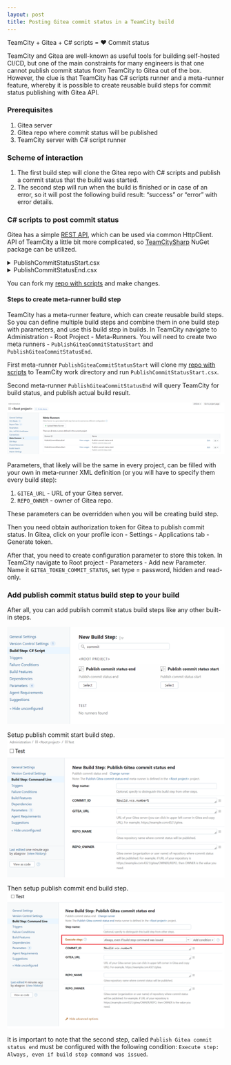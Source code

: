 ```yaml
---
layout: post
title: Posting Gitea commit status in a TeamCity build
---
```


TeamCity + Gitea + C# scripts = ❤️ Commit status

TeamCity and Gitea are well-known as useful tools for building self-hosted CI/CD, but one of the main constraints for many engineers is that one cannot publish commit status from TeamCity to Gitea out of the box. However, the clue is that TeamCity has C# scripts runner and a meta-runner feature, whereby it is possible to create reusable build steps for commit status publishing with Gitea API. 

### Prerequisites

1. Gitea server
2. Gitea repo where commit status will be published
3. TeamCity server with C# script runner

### Scheme of interaction
1. The first build step will clone the Gitea repo with C# scripts and publish a commit status that the build was started.
2. The second step will run when the build is finished or in case of an error, so it will post the following build result: “success” or “error” with error details.

### C# scripts to post commit status 
Gitea has a simple [REST API](https://try.gitea.io/api/swagger#/repository/repoCreateStatus), which can be used via common HttpClient. API of TeamCity a little bit more complicated, so [TeamCitySharp](https://github.com/mavezeau/TeamCitySharp) NuGet package can be utilized.

<details>
<summary>PublishCommitStatusStart.csx</summary>
<script src="https://gist.github.com/abagrov/142e036bfaa900ce5d48b52a56261832.js"></script>
</details>

<details>
<summary>PublishCommitStatusEnd.csx</summary>
<script src="https://gist.github.com/abagrov/0ac4c46e5e12aea0b455bb1c85fa5c62.js"></script>
</details>

You can fork my [repo with scripts](https://github.com/abagrov/TeamCityGiteaCommitStatus) and make changes.

#### Steps to create meta-runner build step

TeamCity has a meta-runner feature, which can create reusable build steps. So you can define multiple build steps and combine them in one build step with parameters, and use this build step in builds. In TeamCity navigate to Administration - Root Project - Meta-Runners.
You will need to create two meta runners - `PublishGiteaCommitStatusStart` and `PublishGiteaCommitStatusEnd`. 

First meta-runner `PublishGiteaCommitStatusStart` will clone my [repo with scripts](https://github.com/abagrov/TeamCityGiteaCommitStatus) to TeamCity work directory and run `PublishCommitStatusStart.csx`.

Second meta-runner `PublishGiteaCommitStatusEnd` will query TeamCity for build status, and publish actual build result. 

![Added two meta-runner](/images/teamcity-gitea-commit-status/metarunners.png)
<script src="https://gist.github.com/abagrov/d1cdb8ef6c6fc0b242a0e6ecc7f36829.js"></script>
<script src="https://gist.github.com/abagrov/e86f19c9a3e3dab88b10498466cb6c4f.js"></script>

Parameters, that likely will be the same in every project, can be filled with your own in meta-runner XML definition (or you will have to specify them every build step):
1. `GITEA_URL` - URL of your Gitea server.
2. `REPO_OWNER` - owner of Gitea repo.

These parameters can be overridden when you will be creating build step.

Then you need obtain authorization token for Gitea to publish commit status. In Gitea, click on your profile icon - Settings - Applications tab - Generate token.

After that, you need to create configuration parameter to store this token. In TeamCity navigate to Root project - Parameters - Add new Parameter. Name it `GITEA_TOKEN_COMMIT_STATUS`, set type = password, hidden and read-only.

### Add publish commit status build step to your build

After all, you can add publish commit status build steps like any other built-in steps.


![New build step available](/images/teamcity-gitea-commit-status/addPublishCommitStatus.png)

Setup publish commit start build step.
![Publish Gitea commit status start build step](/images/teamcity-gitea-commit-status/publishGiteaCommitStatusStart.png)

Then setup publish commit end build step.
![Publish Gitea commit status end build step](/images/teamcity-gitea-commit-status/publishGiteaCommitStatusEnd.png)

It is important to note that the second step, called `Publish Gitea commit status end` must be configured with the following condition: `Execute step: Always, even if build stop command was issued`.
